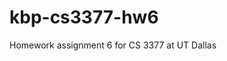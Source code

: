 <!--
	Kenneth Palmer 
	Kenneth.Palmer@UTDallas.edu
	CS 3377.502
-->
# kbp-cs3377-hw6
Homework assignment 6 for CS 3377 at UT Dallas